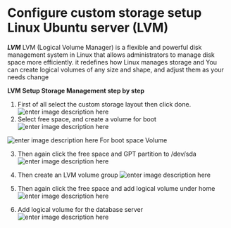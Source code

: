# Configure custom storage setup Linux Ubuntu server (LVM)

***LVM*** 
LVM (Logical Volume Manager) is a flexible and powerful disk management system in Linux that allows administrators to manage disk space more efficiently. it redefines how Linux manages storage and You can create logical volumes of any size and shape, and adjust them as your needs change

**LVM Setup Storage Management step by step**

 1. First of all select the custom storage layout then click done.
 ![enter image description here](https://i.ibb.co.com/LR3mfMw/1.png)
 2. Select free space, and create a volume for boot![enter image description here](https://i.ibb.co.com/dLjqQMw/2.png)

 ![enter image description here](https://i.ibb.co.com/3Yx3sFg/3.png)
For boot space Volume

 3. Then again click the free space and GPT partition to /dev/sda ![enter image description here](https://i.ibb.co.com/vXnX9ZD/5.png)
 
 4. Then create an LVM volume group ![enter image description here](https://i.ibb.co.com/Y8vJpmK/6.png)

 5. Then again click the free space and add logical volume under home ![enter image description here](https://i.ibb.co.com/hXvHNqV/7-logical-volume-create.png)

 6. Add logical volume for the database server ![enter image description here](https://i.ibb.co.com/sqNJ1M5/7-logical-volume-create-for-database-inside-var.png)

